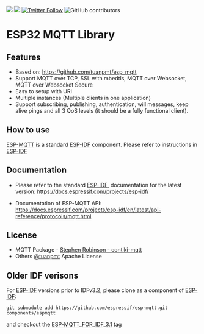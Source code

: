 [![](https://travis-ci.org/tuanpmt/espmqtt.svg?branch=master)](https://travis-ci.org/tuanpmt/espmqtt)
[![](http://hits.dwyl.io/tuanpmt/espmqtt.svg)](http://hits.dwyl.io/tuanpmt/espmqtt)
[![Twitter Follow](https://img.shields.io/twitter/follow/tuanpmt.svg?style=social&label=Follow)](https://twitter.com/tuanpmt)
![GitHub contributors](https://img.shields.io/github/contributors/tuanpmt/espmqtt.svg)

# ESP32 MQTT Library

## Features

- Based on: https://github.com/tuanpmt/esp_mqtt 
- Support MQTT over TCP, SSL with mbedtls, MQTT over Websocket, MQTT over Websocket Secure
- Easy to setup with URI 
- Multiple instances (Multiple clients in one application)
- Support subscribing, publishing, authentication, will messages, keep alive pings and all 3 QoS levels (it should be a fully functional client).

## How to use

[ESP-MQTT](https://github.com/espressif/esp-mqtt) is a standard [ESP-IDF](https://github.com/espressif/esp-idf) component.
Please refer to instructions in [ESP-IDF](https://github.com/espressif/esp-idf)

## Documentation

* Please refer to the standard [ESP-IDF](https://github.com/espressif/esp-idf), documentation for the latest version: https://docs.espressif.com/projects/esp-idf/

* Documentation of ESP-MQTT API: https://docs.espressif.com/projects/esp-idf/en/latest/api-reference/protocols/mqtt.html

## License

- MQTT Package - [Stephen Robinson - contiki-mqtt](https://github.com/esar/contiki-mqtt)
- Others [@tuanpmt](https://twitter.com/tuanpmt)
Apache License

## Older IDF verisons

For [ESP-IDF](https://github.com/espressif/esp-idf) versions prior to IDFv3.2, please  clone as a component of [ESP-IDF](https://github.com/espressif/esp-idf):
```
git submodule add https://github.com/espressif/esp-mqtt.git components/espmqtt
```
and checkout the [ESP-MQTT_FOR_IDF_3.1](https://github.com/espressif/esp-mqtt/tree/ESP-MQTT_FOR_IDF_3.1) tag
